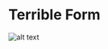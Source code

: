 # Terrible Form

![alt text](https://github.com/wookoinc/TerribleForm/blob/master/screen%20shot.png?raw=true)
